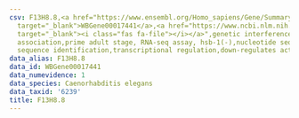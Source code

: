 ```yaml
---
csv: F13H8.8,<a href="https://www.ensembl.org/Homo_sapiens/Gene/Summary?db=core;g=WBGene00017441"
  target="_blank">WBGene00017441</a>,<a href="https://www.ncbi.nlm.nih.gov/pubmed/30894454"
  target="_blank"><i class="fas fa-file"></i></a>",genetic interference,functional
  association,prime adult stage, RNA-seq assay, hsb-1(-),nucleotide sequence identification,nucleotide
  sequence identification,transcriptional regulation,down-regulates activity
data_alias: F13H8.8
data_id: WBGene00017441
data_numevidence: 1
data_species: Caenorhabditis elegans
data_taxid: '6239'
title: F13H8.8
---
```


